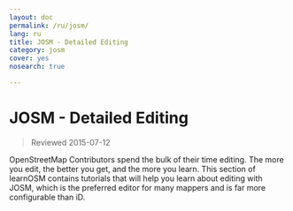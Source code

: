 ```yaml
---
layout: doc
permalink: /ru/josm/
lang: ru
title: JOSM - Detailed Editing
category: josm
cover: yes
nosearch: true

---
```


JOSM - Detailed Editing
================

> Reviewed 2015-07-12  

OpenStreetMap Contributors spend the bulk of their time editing. The more you
edit, the better you get, and the more you learn. This section of learnOSM
contains tutorials that will help you learn about editing with JOSM, which is the preferred editor for many mappers and is far more configurable than iD.